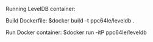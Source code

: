 Running LevelDB container:

Build Dockerfile: 
$docker build -t ppc64le/leveldb .

Run Docker container:
$docker run -itP ppc64le/leveldb  

